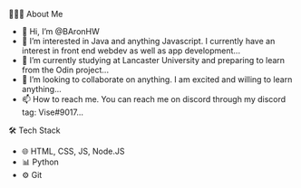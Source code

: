 👨🏻‍💻  About Me
- 👋 Hi, I’m @BAronHW
- 👀 I’m interested in Java and anything Javascript. I currently have an interest in front end webdev as well as app development...
- 🌱 I’m currently studying at Lancaster University and preparing to learn from the Odin project...
- 💞️ I’m looking to collaborate on anything. I am excited and willing to learn anything...
- 📫 How to reach me. You can reach me on discord through my discord tag: Vise#9017...

🛠  Tech Stack
- 🌐 HTML, CSS, JS, Node.JS
- 📊 Python
- ⚙️ Git

<!---
BAronHW/BAronHW is a ✨ special ✨ repository because its `README.md` (this file) appears on your GitHub profile.
You can click the Preview link to take a look at your changes.
--->
